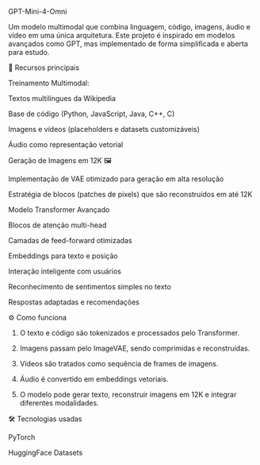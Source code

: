 GPT-Mini-4-Omni

Um modelo multimodal que combina linguagem, código, imagens, áudio e vídeo em uma única arquitetura.
Este projeto é inspirado em modelos avançados como GPT, mas implementado de forma simplificada e aberta para estudo.

🚀 Recursos principais

Treinamento Multimodal:

Textos multilíngues da Wikipedia

Base de código (Python, JavaScript, Java, C++, C)

Imagens e vídeos (placeholders e datasets customizáveis)

Áudio como representação vetorial


Geração de Imagens em 12K 🖼️

Implementação de VAE otimizado para geração em alta resolução

Estratégia de blocos (patches de pixels) que são reconstruídos em até 12K


Modelo Transformer Avançado

Blocos de atenção multi-head

Camadas de feed-forward otimizadas

Embeddings para texto e posição


Interação inteligente com usuários

Reconhecimento de sentimentos simples no texto

Respostas adaptadas e recomendações



⚙️ Como funciona

1. O texto e código são tokenizados e processados pelo Transformer.


2. Imagens passam pelo ImageVAE, sendo comprimidas e reconstruídas.


3. Vídeos são tratados como sequência de frames de imagens.


4. Áudio é convertido em embeddings vetoriais.


5. O modelo pode gerar texto, reconstruir imagens em 12K e integrar diferentes modalidades.



🛠️ Tecnologias usadas

PyTorch

HuggingFace Datasets

